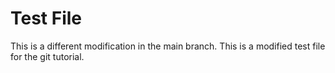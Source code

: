 # Test File
This is a different modification in the main branch.
This is a modified test file for the git tutorial.

